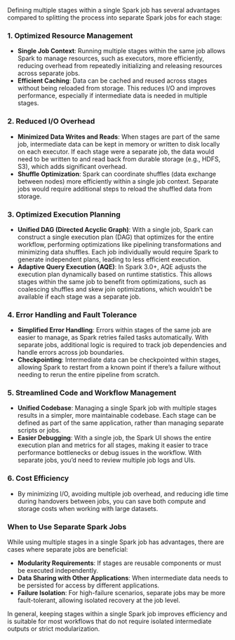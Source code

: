 Defining multiple stages within a single Spark job has several advantages compared to splitting the process into separate Spark jobs for each stage:

### 1. **Optimized Resource Management**
   - **Single Job Context**: Running multiple stages within the same job allows Spark to manage resources, such as executors, more efficiently, reducing overhead from repeatedly initializing and releasing resources across separate jobs.
   - **Efficient Caching**: Data can be cached and reused across stages without being reloaded from storage. This reduces I/O and improves performance, especially if intermediate data is needed in multiple stages.

### 2. **Reduced I/O Overhead**
   - **Minimized Data Writes and Reads**: When stages are part of the same job, intermediate data can be kept in memory or written to disk locally on each executor. If each stage were a separate job, the data would need to be written to and read back from durable storage (e.g., HDFS, S3), which adds significant overhead.
   - **Shuffle Optimization**: Spark can coordinate shuffles (data exchange between nodes) more efficiently within a single job context. Separate jobs would require additional steps to reload the shuffled data from storage.

### 3. **Optimized Execution Planning**
   - **Unified DAG (Directed Acyclic Graph)**: With a single job, Spark can construct a single execution plan (DAG) that optimizes for the entire workflow, performing optimizations like pipelining transformations and minimizing data shuffles. Each job individually would require Spark to generate independent plans, leading to less efficient execution.
   - **Adaptive Query Execution (AQE)**: In Spark 3.0+, AQE adjusts the execution plan dynamically based on runtime statistics. This allows stages within the same job to benefit from optimizations, such as coalescing shuffles and skew join optimizations, which wouldn’t be available if each stage was a separate job.

### 4. **Error Handling and Fault Tolerance**
   - **Simplified Error Handling**: Errors within stages of the same job are easier to manage, as Spark retries failed tasks automatically. With separate jobs, additional logic is required to track job dependencies and handle errors across job boundaries.
   - **Checkpointing**: Intermediate data can be checkpointed within stages, allowing Spark to restart from a known point if there’s a failure without needing to rerun the entire pipeline from scratch.

### 5. **Streamlined Code and Workflow Management**
   - **Unified Codebase**: Managing a single Spark job with multiple stages results in a simpler, more maintainable codebase. Each stage can be defined as part of the same application, rather than managing separate scripts or jobs.
   - **Easier Debugging**: With a single job, the Spark UI shows the entire execution plan and metrics for all stages, making it easier to trace performance bottlenecks or debug issues in the workflow. With separate jobs, you’d need to review multiple job logs and UIs.

### 6. **Cost Efficiency**
   - By minimizing I/O, avoiding multiple job overhead, and reducing idle time during handovers between jobs, you can save both compute and storage costs when working with large datasets.

### When to Use Separate Spark Jobs
While using multiple stages in a single Spark job has advantages, there are cases where separate jobs are beneficial:
   - **Modularity Requirements**: If stages are reusable components or must be executed independently.
   - **Data Sharing with Other Applications**: When intermediate data needs to be persisted for access by different applications.
   - **Failure Isolation**: For high-failure scenarios, separate jobs may be more fault-tolerant, allowing isolated recovery at the job level. 

In general, keeping stages within a single Spark job improves efficiency and is suitable for most workflows that do not require isolated intermediate outputs or strict modularization.
